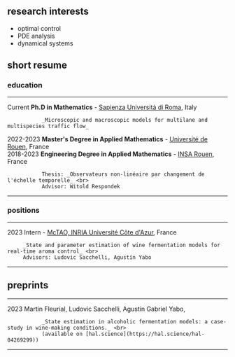 ## research interests

- optimal control
- PDE analysis
- dynamical systems

## short resume

### education

<!-- pandoc extension: multiline_tables -->
-------------  ---------------------------------------------------------------------------------------------
  Current      __Ph.D in Mathematics__ - [Sapienza Università di Roma](https://www.uniroma1.it), Italy <!-- - [INRIA Université Côte d'Azur](inria.fr) -->

               _Microscopic and macroscopic models for multilane and multispecies traffic flow_
              
  2022-2023    __Master's Degree in Applied Mathematics__ - [Université de Rouen](https://www.univ-rouen.fr), France<br>
  2018-2023    __Engineering Degree in Applied Mathematics__ - [INSA Rouen](https://www.insa-rouen.fr), France

               Thesis: _Observateurs non-linéaire par changement de l'échelle temporelle_ <br>
               Advisor: Witold Respondek

-------------  ---------------------------------------------------------------------------------------------


### positions

-------- ---------------------------------------------------------------------------------------------
  2023   Intern - [McTAO, INRIA Université Côte d'Azur](https://team.inria.fr/mctao/), France

         _State and parameter estimation of wine fermentation models for real-time aroma control_ <br>
         Advisors: Ludovic Sacchelli, Agustín Yabo
-------- ---------------------------------------------------------------------------------------------


## preprints

-------------  ----------------------------------------------------------------------------------------------
  2023         Martin Fleurial, Ludovic Sacchelli, Agustín Gabriel Yabo,

               _State estimation in alcoholic fermentation models: a case-study in wine-making conditions._ <br>
               (available on [hal.science](https://hal.science/hal-04269299))

-------------  ----------------------------------------------------------------------------------------------

